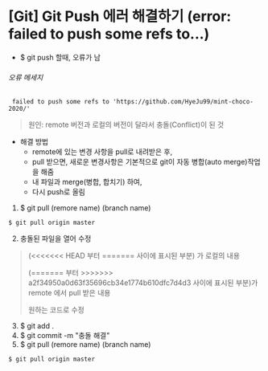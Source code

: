 # [Git] Git Push 에러 해결하기 (error: failed to push some refs to...)


-   \$ git push 할때, 오류가 남
###### 오류 메세지

```
 failed to push some refs to 'https://github.com/HyeJu99/mint-choco-2020/'
```

> 원인: remote 버전과 로컬의 버전이 달라서 충돌(Conflict)이 된 것

-   해결 방법
	- remote에 있는 변경 사항을 pull로 내려받은 후,
	- pull 받으면, 새로운 변경사항은 기본적으로 git이 자동 병합(auto merge)작업을 해줌
	- 내 파일과 merge(병합, 합치기) 하여,
	- 다시 push로 올림
1. $ git pull (remore name) (branch name)
```
$ git pull origin master
```
2. 충돌된 파일을 열어 수정
> (<<<<<<< HEAD 부터 ======= 사이에 표시된 부분) 가 로컬의 내용
>
> (======= 부터 >>>>>>> a2f34950a0d63f35696cb34e1774b610dfc7d4d3 사이에 표시된 부분)가 remote 에서 pull 받은 내용
>
> 원하는 코드로 수정
3. $ git add .
4. $ git commit -m "충돌 해결"
5. $ git pull (remore name) (branch name)
```
$ git pull origin master
```
